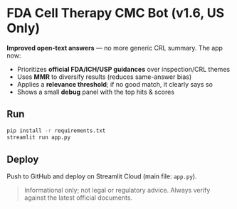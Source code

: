 # FDA Cell Therapy CMC Bot (v1.6, US Only)

**Improved open-text answers** — no more generic CRL summary. The app now:
- Prioritizes **official FDA/ICH/USP guidances** over inspection/CRL themes
- Uses **MMR** to diversify results (reduces same-answer bias)
- Applies a **relevance threshold**; if no good match, it clearly says so
- Shows a small **debug** panel with the top hits & scores

## Run
```bash
pip install -r requirements.txt
streamlit run app.py
```

## Deploy
Push to GitHub and deploy on Streamlit Cloud (main file: `app.py`).

> Informational only; not legal or regulatory advice. Always verify against the latest official documents.
